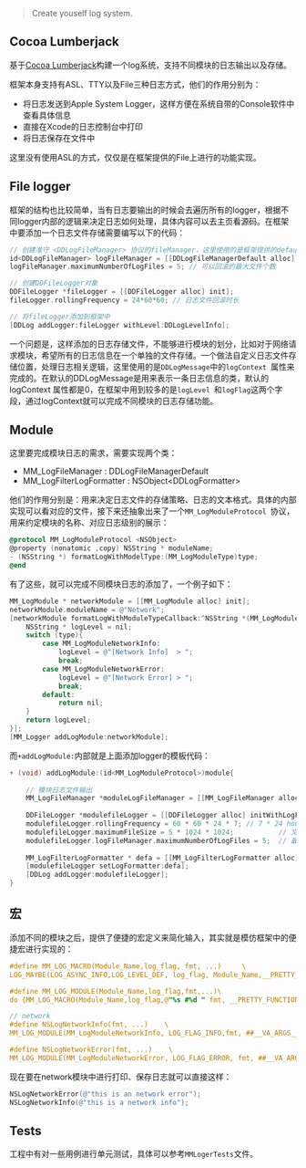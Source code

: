 > Create youself log system.

## Cocoa Lumberjack

基于[Cocoa Lumberjack](https://github.com/CocoaLumberjack/CocoaLumberjack)构建一个log系统，支持不同模块的日志输出以及存储。

框架本身支持有ASL、TTY以及File三种日志方式，他们的作用分别为：

* 将日志发送到Apple System Logger，这样方便在系统自带的Console软件中查看具体信息
* 直接在Xcode的日志控制台中打印
* 将日志保存在文件中

这里没有使用ASL的方式，仅仅是在框架提供的File上进行的功能实现。



## File logger

框架的结构也比较简单，当有日志要输出的时候会去遍历所有的logger，根据不同logger内部的逻辑来决定日志如何处理，具体内容可以去主页看源码。在框架中要添加一个日志文件存储需要编写以下的代码：

```objective-c
// 创建准守 <DDLogFileManager> 协议的fileManager，这里使用的是框架提供的default file manager类
id<DDLogFileManager> logFileManager = [[DDLogFileManagerDefault alloc] initWithLogsDirectory:@"/Some/Path"];
logFileManager.maximumNumberOfLogFiles = 5; // 可以回滚的最大文件个数

// 创建DDFileLogger对象
DDFileLogger *fileLogger = [[DDFileLogger alloc] init];
fileLogger.rollingFrequency = 24*60*60; // 日志文件回滚时长

// 将fileLogger添加到框架中
[DDLog addLogger:fileLogger withLevel:DDLogLevelInfo];
```

一个问题是，这样添加的日志存储文件，不能够进行模块的划分，比如对于网络请求模块，希望所有的日志信息在一个单独的文件存储。一个做法自定义日志文件存储位置，处理日志相关逻辑，这里使用的是`DDLogMessage`中的`logContext `属性来完成的。在默认的DDLogMessage是用来表示一条日志信息的类，默认的logContext 属性都是0，在框架中用到较多的是`logLevel `和`logFlag`这两个字段，通过logContext就可以完成不同模块的日志存储功能。



## Module

这里要完成模块日志的需求，需要实现两个类：

* MM_LogFileManager : DDLogFileManagerDefault
* MM_LogFilterLogFormatter : NSObject\<DDLogFormatter\>

他们的作用分别是：用来决定日志文件的存储策略、日志的文本格式。具体的内部实现可以看对应的文件，接下来还抽象出来了一个`MM_LogModuleProtocol `协议，用来约定模块的名称、对应日志级别的展示：

```objective-c
@protocol MM_LogModuleProtocol <NSObject>
@property (nonatomic ,copy) NSString * moduleName;
- (NSString *) formatLogWithModelType:(MM_LogModuleType)type;
@end
```

有了这些，就可以完成不同模块日志的添加了，一个例子如下：

```objective-c
MM_LogModule * networkModule = [[MM_LogModule alloc] init];
networkModule.moduleName = @"Network";
[networkModule formatLogWithModuleTypeCallback:^NSString *(MM_LogModuleType type) {
    NSString * logLevel = nil;
    switch (type){
        case MM_LogModuleNetworkInfo:
            logLevel = @"[Network Info]  > ";
            break;
        case MM_LogModuleNetworkError:
            logLevel = @"[Network Error] > ";
            break;
        default:
            return nil;
    }
    return logLevel;
}];
[MM_Logger addLogModule:networkModule];
```

而`+addLogModule:`内部就是上面添加logger的模板代码：

```objective-c
+ (void) addLogModule:(id<MM_LogModuleProtocol>)module{
    
    // 模块日志文件输出
    MM_LogFileManager *moduleLogFileManager = [[MM_LogFileManager alloc] initWithLogsModule:module];
    
    DDFileLogger *modulefileLogger = [[DDFileLogger alloc] initWithLogFileManager:moduleLogFileManager];
    modulefileLogger.rollingFrequency = 60 * 60 * 24 * 7; // 7 * 24 hour rolling  * 60 * 24 * 7
    modulefileLogger.maximumFileSize = 5 * 1024 * 1024;           // 文件达到 5MB 回滚
    modulefileLogger.logFileManager.maximumNumberOfLogFiles = 5;  // 最多 5 个日志文件
    
    MM_LogFilterLogFormatter * defa = [[MM_LogFilterLogFormatter alloc] initWithLogsModule:module];
    [modulefileLogger setLogFormatter:defa];
    [DDLog addLogger:modulefileLogger];
}
```



## 宏

添加不同的模块之后，提供了便捷的宏定义来简化输入，其实就是模仿框架中的便捷宏进行实现的：

```objective-c
#define MM_LOG_MACRO(Module_Name,log_flag, fmt, ...)     \
LOG_MAYBE(LOG_ASYNC_INFO,LOG_LEVEL_DEF, log_flag, Module_Name,__PRETTY_FUNCTION__, fmt, ##__VA_ARGS__)\

#define MM_LOG_MODULE(Module_Name,log_flag,fmt,...)\
do {MM_LOG_MACRO(Module_Name,log_flag,@"%s #%d " fmt, __PRETTY_FUNCTION__, __LINE__, ##__VA_ARGS__);} while(0)

// network
#define NSLogNetworkInfo(fmt, ...)    \
MM_LOG_MODULE(MM_LogModuleNetworkInfo, LOG_FLAG_INFO,fmt, ##__VA_ARGS__)

#define NSLogNetworkError(fmt, ...)    \
MM_LOG_MODULE(MM_LogModuleNetworkError, LOG_FLAG_ERROR, fmt, ##__VA_ARGS__)
```

现在要在network模块中进行打印、保存日志就可以直接这样：

```objective-c
NSLogNetworkError(@"this is an network error");
NSLogNetworkInfo(@"this is a network info");
```



## Tests

工程中有对一些用例进行单元测试，具体可以参考`MMLogerTests`文件。

